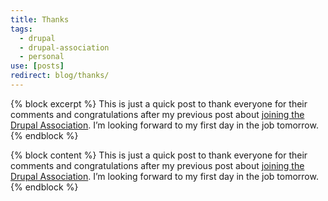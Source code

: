 ```yaml
---
title: Thanks
tags:
  - drupal
  - drupal-association
  - personal
use: [posts]
redirect: blog/thanks/
---
```

{% block excerpt %}
This is just a quick post to thank everyone for their comments and congratulations after my previous post about [joining the Drupal Association](/blog/drupal-association/). I’m looking forward to my first day in the job tomorrow.
{% endblock %}

{% block content %}
This is just a quick post to thank everyone for their comments and congratulations after my previous post about [joining the Drupal Association](/blog/drupal-association/). I’m looking forward to my first day in the job tomorrow.
{% endblock %}
